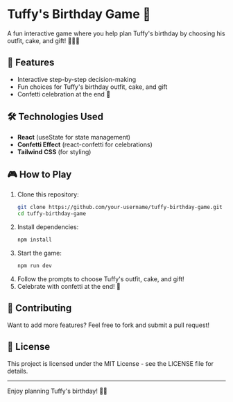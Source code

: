 # Tuffy's Birthday Game 🎉

A fun interactive game where you help plan Tuffy's birthday by choosing his outfit, cake, and gift! 🎂🎁🐶

## 🚀 Features
- Interactive step-by-step decision-making
- Fun choices for Tuffy's birthday outfit, cake, and gift
- Confetti celebration at the end 🎊

## 🛠️ Technologies Used
- **React** (useState for state management)
- **Confetti Effect** (react-confetti for celebrations)
- **Tailwind CSS** (for styling)

## 🎮 How to Play
1. Clone this repository:
   ```sh
   git clone https://github.com/your-username/tuffy-birthday-game.git
   cd tuffy-birthday-game
   ```
2. Install dependencies:
   ```sh
   npm install
   ```
3. Start the game:
   ```sh
   npm run dev
   ```
4. Follow the prompts to choose Tuffy's outfit, cake, and gift!
5. Celebrate with confetti at the end! 🎉


## 🤝 Contributing
Want to add more features? Feel free to fork and submit a pull request!

## 📝 License
This project is licensed under the MIT License - see the LICENSE file for details.

---
Enjoy planning Tuffy's birthday! 🐶🎈


